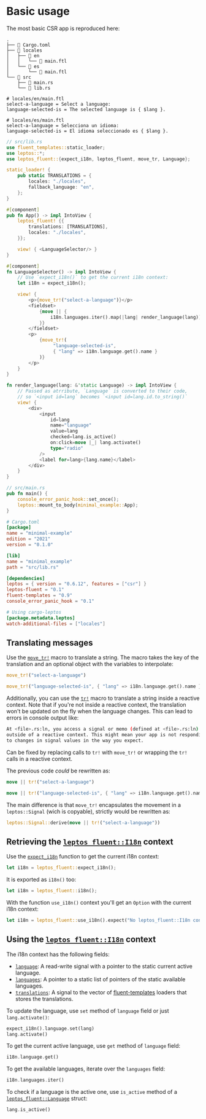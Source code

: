 # Basic usage

The most basic CSR app is reproduced here:

```plaintext
.
├── 📄 Cargo.toml
├── 📁 locales
│   ├── 📁 en
│   │   └── 📄 main.ftl
│   └── 📁 es
│       └── 📄 main.ftl
└── 📁 src
    ├── 📄 main.rs
    └── 📄 lib.rs
```

```ftl
# locales/en/main.ftl
select-a-language = Select a language:
language-selected-is = The selected language is { $lang }.
```

```ftl
# locales/es/main.ftl
select-a-language = Selecciona un idioma:
language-selected-is = El idioma seleccionado es { $lang }.
```

```rust
// src/lib.rs
use fluent_templates::static_loader;
use leptos::*;
use leptos_fluent::{expect_i18n, leptos_fluent, move_tr, Language};

static_loader! {
    pub static TRANSLATIONS = {
        locales: "./locales",
        fallback_language: "en",
    };
}

#[component]
pub fn App() -> impl IntoView {
    leptos_fluent! {{
        translations: [TRANSLATIONS],
        locales: "./locales",
    }};

    view! { <LanguageSelector/> }
}

#[component]
fn LanguageSelector() -> impl IntoView {
    // Use `expect_i18n()` to get the current i18n context:
    let i18n = expect_i18n();

    view! {
        <p>{move_tr!("select-a-language")}</p>
        <fieldset>
            {move || {
                i18n.languages.iter().map(|lang| render_language(lang)).collect::<Vec<_>>()
            }}
        </fieldset>
        <p>
            {move_tr!(
                 "language-selected-is",
                 { "lang" => i18n.language.get().name }
            )}
        </p>
    }
}

fn render_language(lang: &'static Language) -> impl IntoView {
    // Passed as atrribute, `Language` is converted to their code,
    // so `<input id=lang` becomes `<input id=lang.id.to_string()`
    view! {
        <div>
            <input
                id=lang
                name="language"
                value=lang
                checked=lang.is_active()
                on:click=move |_| lang.activate()
                type="radio"
            />
            <label for=lang>{lang.name}</label>
        </div>
    }
}
```

```rust
// src/main.rs
pub fn main() {
    console_error_panic_hook::set_once();
    leptos::mount_to_body(minimal_example::App);
}
```

```toml
# Cargo.toml
[package]
name = "minimal-example"
edition = "2021"
version = "0.1.0"

[lib]
name = "minimal_example"
path = "src/lib.rs"

[dependencies]
leptos = { version = "0.6.12", features = ["csr"] }
leptos-fluent = "0.1"
fluent-templates = "0.9"
console_error_panic_hook = "0.1"

# Using cargo-leptos
[package.metadata.leptos]
watch-additional-files = ["locales"]
```

## Translating messages

Use the [`move_tr!`] macro to translate a string. The macro takes the key of the
translation and an optional object with the variables to interpolate:

```rust
move_tr!("select-a-language")

move_tr!("language-selected-is", { "lang" => i18n.language.get().name })
```

Additionally, you can use the [`tr!`] macro to translate a string inside
a reactive context. Note that if you're not inside a reactive context,
the translation won't be updated on the fly when the language changes.
This can lead to errors in console output like:

```sh
At <file>.rs:ln, you access a signal or memo (defined at <file>.rs:ln)
outside of a reactive context. This might mean your app is not responding
to changes in signal values in the way you expect.
```

Can be fixed by replacing calls to `tr!` with `move_tr!` or wrapping the
`tr!` calls in a reactive context.

The previous code _could_ be rewritten as:

```rust
move || tr!("select-a-language")

move || tr!("language-selected-is", { "lang" => i18n.language.get().name })
```

The main difference is that `move_tr!` encapsulates the movement in a
`leptos::Signal` (wich is copyable), strictly would be rewritten as:

```rust
leptos::Signal::derive(move || tr!("select-a-language"))
```

## Retrieving the [`leptos_fluent::I18n`] context

Use the [`expect_i18n`] function to get the current i18n context:

```rust
let i18n = leptos_fluent::expect_i18n();
```

It is exported as `i18n()` too:

```rust
let i18n = leptos_fluent::i18n();
```

With the function `use_i18n()` context you'll get an `Option` with the current
i18n context:

```rust
let i18n = leptos_fluent::use_i18n().expect("No leptos_fluent::I18n context found");
```

## Using the [`leptos_fluent::I18n`] context

The i18n context has the following fields:

- [`language`]: A read-write signal with a pointer to the static current active language.
- [`languages`]: A pointer to a static list of pointers of the static available languages.
- [`translations`]: A signal to the vector of [fluent-templates] loaders that stores
  the translations.

[`expect_i18n`]: https://docs.rs/leptos-fluent/latest/leptos_fluent/fn.expect_i18n.html
[`language`]: https://docs.rs/leptos-fluent/latest/leptos_fluent/struct.I18n.html#structfield.language
[`languages`]: https://docs.rs/leptos-fluent/latest/leptos_fluent/struct.I18n.html#structfield.languages
[`translations`]: https://docs.rs/leptos-fluent/latest/leptos_fluent/struct.I18n.html#structfield.translations
[fluent-templates]: https://docs.rs/fluent-templates/latest/fluent_templates

To update the language, use `set` method of `language` field or just
`lang.activate()`:

```rust
expect_i18n().language.set(lang)
lang.activate()
```

To get the current active language, use `get` method of `language` field:

```rust
i18n.language.get()
```

To get the available languages, iterate over the `languages` field:

```rust
i18n.languages.iter()
```

To check if a language is the active one, use `is_active` method of a
[`leptos_fluent::Language`] struct:

```rust
lang.is_active()
```

[`tr!`]: https://docs.rs/leptos-fluent/latest/leptos_fluent/macro.tr.html
[`move_tr!`]: https://docs.rs/leptos-fluent/latest/leptos_fluent/macro.move_tr.html
[`leptos_fluent::I18n`]: https://docs.rs/leptos-fluent/latest/leptos_fluent/struct.I18n.html
[`leptos_fluent::Language`]: https://docs.rs/leptos-fluent/latest/leptos_fluent/struct.Language.html
